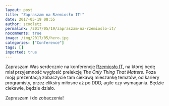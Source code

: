 ```yaml
---
layout: post
title: "Zapraszam na Rzemiosło IT!"
date: 2017-05-19 08:55
author: scooletz
permalink: /2017/05/19/zapraszam-na-rzemioslo-it/
nocomments: true
image: /img/2017/05/hero.jpg
categories: ["Conference"]
tags: []
imported: true
---
```


Zapraszam Was serdecznie na konferencję [Rzemiosło IT](http://rzemioslo.it/), na której będę miał przyjemność wygłosić prelekcję *The Only Thing That Matters*. Poza moją prezentacją zobaczycie tam ciekawą mieszankę tematów, od kariery programisty, przez eliksiry miłosne aż po DDD, agile czy wymagania. Będzie ciekawie, będzie działo.

Zapraszam i do zobaczenia!
